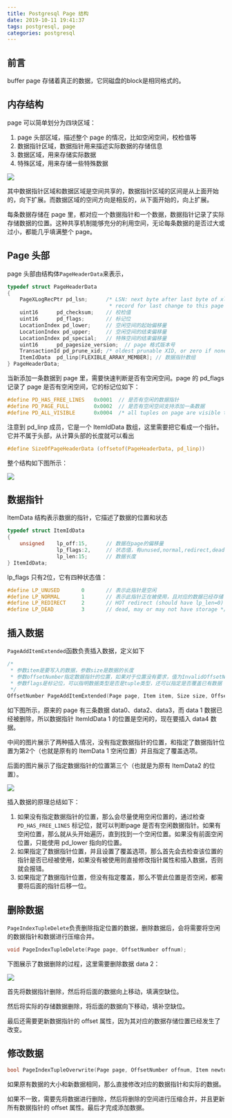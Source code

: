 ```yaml
---
title: Postgresql Page 结构
date: 2019-10-11 19:41:37
tags: postgresql, page
categories: postgresql
---
```


## 前言

buffer page 存储着真正的数据，它同磁盘的block是相同格式的。



## 内存结构

page 可以简单划分为四块区域：

1. page 头部区域，描述整个 page 的情况，比如空闲空间，校检值等
2. 数据指针区域，数据指针用来描述实际数据的存储信息
3. 数据区域，用来存储实际数据
4. 特殊区域，用来存储一些特殊数据

<img src="pg-buffer-page-1.svg">

其中数据指针区域和数据区域是空间共享的，数据指针区域的区间是从上面开始的，向下扩展。而数据区域的空间方向是相反的，从下面开始的，向上扩展。

每条数据存储在 page 里，都对应一个数据指针和一个数据，数据指针记录了实际存储数据的位置。这种共享机制能够充分的利用空间，无论每条数据的是否过大或过小，都能几乎填满整个 page。



## Page 头部

page 头部由结构体`PageHeaderData`来表示，

```c
typedef struct PageHeaderData
{
	PageXLogRecPtr pd_lsn;		/* LSN: next byte after last byte of xlog
								 * record for last change to this page */
	uint16		pd_checksum;	// 校检值
	uint16		pd_flags;		// 标记位
	LocationIndex pd_lower;		// 空闲空间的起始偏移量
	LocationIndex pd_upper;		// 空闲空间的结束偏移量
	LocationIndex pd_special;	// 特殊空间的结束偏移量
	uint16		pd_pagesize_version;  // page 格式版本号
	TransactionId pd_prune_xid; /* oldest prunable XID, or zero if none */
	ItemIdData	pd_linp[FLEXIBLE_ARRAY_MEMBER]; // 数据指针数组
} PageHeaderData;
```

当新添加一条数据到 page 里，需要快速判断是否有空闲空间。page 的 pd_flags 记录了 page 是否有空闲空间，它的标记位如下：

```c
#define PD_HAS_FREE_LINES	0x0001	// 是否有空闲的数据指针
#define PD_PAGE_FULL		0x0002	// 是否有空闲空间支持添加一条数据
#define PD_ALL_VISIBLE		0x0004	/* all tuples on page are visible to everyone */
```



注意到 pd_linp 成员，它是一个 ItemIdData 数组，这里需要把它看成一个指针。它并不属于头部，从计算头部的长度就可以看出

```c
#define SizeOfPageHeaderData (offsetof(PageHeaderData, pd_linp))
```

整个结构如下图所示：

<img src="pg-buffer-page-2.svg">



## 数据指针

ItemData 结构表示数据的指针，它描述了数据的位置和状态

```c
typedef struct ItemIdData
{
	unsigned	lp_off:15,		// 数据在page的偏移量
				lp_flags:2,		// 状态值，有unused,normal,redirect,dead
				lp_len:15;		// 数据长度
} ItemIdData;
```

lp_flags 只有2位，它有四种状态值：

```c
#define LP_UNUSED		0		// 表示此指针是空闲
#define LP_NORMAL		1		// 表示此指针正在被使用，且对应的数据已经存储
#define LP_REDIRECT		2		// HOT redirect (should have lp_len=0) */
#define LP_DEAD			3		// dead, may or may not have storage */
```



## 插入数据

`PageAddItemExtended`函数负责插入数据，定义如下

```c
/*
 * 参数item是要写入的数据，参数size是数据的长度
 * 参数offsetNumber指定数据指针的位置，如果对于位置没有要求，值为InvalidOffsetNumber
 * 参数flags是标记位，可以指明数据类型是否是tuple类型，还可以指定是否覆盖已有数据
 */
OffsetNumber PageAddItemExtended(Page page, Item item, Size size, OffsetNumber offsetNumber, int flags);
```

如下图所示，原来的 page 有三条数据 data0、data2、data3，而 data 1 数据已经被删除，所以数据指针 ItemIdData 1 的位置是空闲的，现在要插入 data4 数据。

中间的图片展示了两种插入情况，没有指定数据指针的位置，和指定了数据指针位置为第2个（也就是原有的 ItemData 1 空闲位置）并且指定了覆盖选项。

后面的图片展示了指定数据指针的位置第三个（也就是为原有 ItemData2 的位置）。

<img src="pg-buffer-page-add.svg">

插入数据的原理总结如下：

1. 如果没有指定数据指针的位置，那么会尽量使用空闲位置的，通过检查 `PD_HAS_FREE_LINES` 标记位，就可以判断page 是否有空闲数据指针。如果有空闲位置，那么就从头开始遍历，直到找到一个空闲位置。如果没有前面空闲位置，只能使用 pd_lower 指向的位置。
2. 如果指定了数据指针位置，并且设置了覆盖选项，那么首先会去检查该位置的指针是否已经被使用，如果没有被使用则直接修改指针属性和插入数据，否则就会报错。
3. 如果指定了数据指针位置，但没有指定覆盖，那么不管此位置是否空闲，都需要将后面的指针后移一位。



## 删除数据

`PageIndexTupleDelete`负责删除指定位置的数据，删除数据后，会将需要将空闲的数据指针和数据进行压缩合并。

```c
void PageIndexTupleDelete(Page page, OffsetNumber offnum);
```

下图展示了数据删除的过程，这里需要删除数据 data 2：

<img src="pg-buffer-page-delete.svg">

首先将数据指针删除，然后将后面的数据向上移动，填满空缺位。

然后将实际的存储数据删除，将后面的数据向下移动，填补空缺位。

最后还需要更新数据指针的 offset 属性，因为其对应的数据存储位置已经发生了改变。



## 修改数据

```c
bool PageIndexTupleOverwrite(Page page, OffsetNumber offnum, Item newtup, Size newsize);
```

如果原有数据的大小和新数据相同，那么直接修改对应的数据指针和实际的数据。

如果不一致，需要先将数据进行删除，然后将删除的空间进行压缩合并，并且更新所有数据指针的 offset 属性。最后才完成添加数据。

